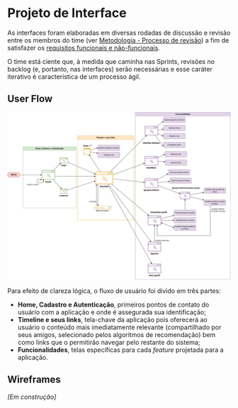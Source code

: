 
# Projeto de Interface

As interfaces foram elaboradas em diversas rodadas de discussão e revisão entre os membros do time (ver [Metodologia - Processo de revisão](./03-Metodologia.md#processo-de-revisão-por-pares-e-convenções)) a fim de satisfazer os [requisitos funcionais e não-funcionais](./02-Especificação%20do%20Projeto.md#requisitos).  

O time está ciente que, à medida que caminha nas Sprints, revisões no backlog (e, portanto, nas interfaces) serão necessárias e esse caráter iterativo é característica de um processo ágil.

## User Flow
![Userflow do projeto ReadIn](img/fluxo_usuario.png)

Para efeito de clareza lógica, o fluxo de usuário foi divido em três partes:

- **Home, Cadastro e Autenticação**, primeiros pontos de contato do usuário com a aplicação e onde é assegurada sua identificação;
- **Timeline e seus links**, tela-chave da aplicação pois oferecerá ao usuário o conteúdo mais imediatamente relevante (compartilhado por seus amigos, selecionado pelos algoritmos de recomendação) bem como links que o permitirão navegar pelo restante do sistema;
- **Funcionalidades**, telas específicas para cada _feature_ projetada para a aplicação.

## Wireframes

_[Em construção]_
